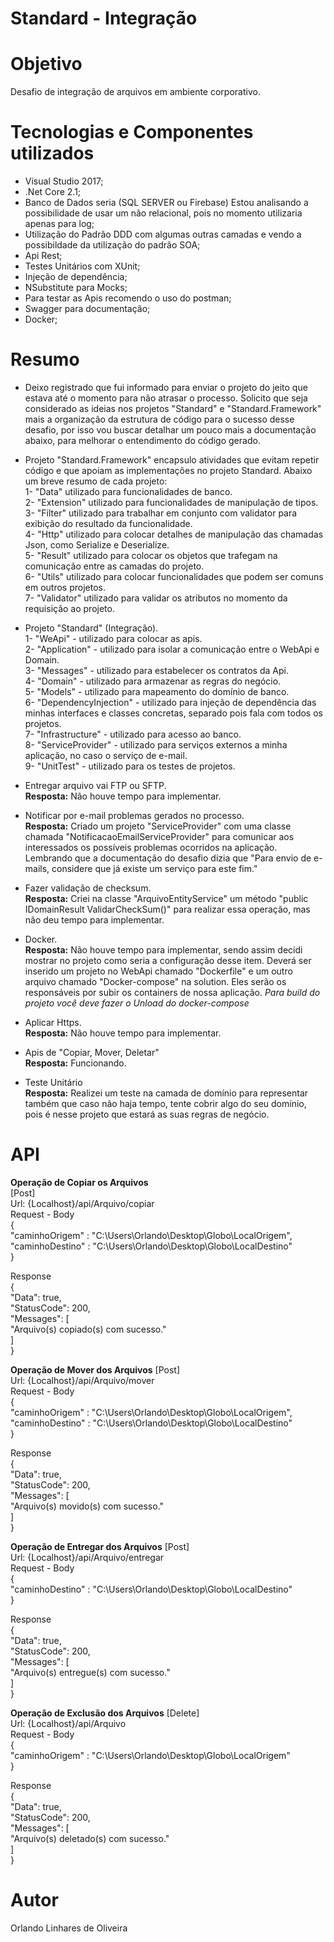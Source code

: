 # Standard - Integração

# Objetivo
Desafio de integração de arquivos em ambiente corporativo.

# Tecnologias e Componentes utilizados
- Visual Studio 2017;
- .Net Core 2.1;
- Banco de Dados seria (SQL SERVER ou Firebase) Estou analisando a possibilidade de usar um não relacional, pois no momento utilizaria apenas para log;
- Utilização do Padrão DDD com algumas outras camadas e vendo a possibildade da utilização do padrão SOA;
- Api Rest;
- Testes Unitários com XUnit;
- Injeção de dependência;
- NSubstitute para Mocks;
- Para testar as Apis recomendo o uso do postman;
- Swagger para documentação;
- Docker;

# Resumo
- Deixo registrado que fui informado para enviar o projeto do jeito que estava até o momento para não atrasar o processo. Solicito que seja considerado as ideias nos projetos "Standard" e "Standard.Framework" mais a organização da estrutura de código para o sucesso desse desafio, por isso vou buscar detalhar um pouco mais a documentação abaixo, para melhorar o entendimento do código gerado.

- Projeto "Standard.Framework" encapsulo atividades que evitam repetir código e que apoiam as implementações no projeto Standard. 
Abaixo um breve resumo de cada projeto:  
1- "Data" utilizado para funcionalidades de banco.  
2- "Extension" utilizado para funcionalidades de manipulação de tipos.  
3- "Filter" utilizado para trabalhar em conjunto com validator para exibição do resultado da funcionalidade.  
4- "Http" utilizado para colocar detalhes de manipulação das chamadas Json, como Serialize e Deserialize.  
5- "Result" utilizado para colocar os objetos que trafegam na comunicação entre as camadas do projeto.  
6- "Utils" utilizado para colocar funcionalidades que podem ser comuns em outros projetos.  
7- "Validator" utilizado para validar os atributos no momento da requisição ao projeto.
  
- Projeto "Standard" (Integração).  
1- "WeApi" - utilizado para colocar as apis.  
2- "Application" - utilizado para isolar a comunicação entre o WebApi e Domain.  
3- "Messages" - utilizado para estabelecer os contratos da Api.  
4- "Domain" - utilizado para armazenar as regras do negócio.  
5- "Models" - utilizado para mapeamento do domínio de banco.  
6- "DependencyInjection" - utilizado para injeção de dependência das minhas interfaces e classes concretas, separado pois fala com todos os projetos.  
7- "Infrastructure" - utilizado para acesso ao banco.  
8- "ServiceProvider" - utilizado para serviços externos a minha aplicação, no caso o serviço de e-mail.  
9- "UnitTest" - utilizado para os testes de projetos.
  
- Entregar arquivo vai FTP ou SFTP.  
**Resposta:** Não houve tempo para implementar.

- Notificar por e-mail problemas gerados no processo.  
**Resposta:** Criado um projeto "ServiceProvider" com uma classe chamada "NotificacaoEmailServiceProvider" para comunicar aos interessados os possíveis problemas ocorridos na aplicação. Lembrando que a documentação do desafio dizia que "Para envio de e-mails, considere que já existe um serviço para este fim."

- Fazer validação de checksum.  
**Resposta:** Criei na classe "ArquivoEntityService" um método "public IDomainResult<bool> ValidarCheckSum()" para realizar essa operação, mas não deu tempo para implementar.
  
- Docker.  
**Resposta:** Não houve tempo para implementar, sendo assim decidi mostrar no projeto como seria a configuração desse item. Deverá ser inserido um projeto no WebApi chamado "Dockerfile" e um outro arquivo chamado "Docker-compose" na solution. Eles serão os responsáveis por subir os containers de nossa aplicação. *Para build do projeto você deve fazer o Unload do docker-compose*
  
- Aplicar Https.  
**Resposta:** Não houve tempo para implementar.
  
- Apis de "Copiar, Mover, Deletar"  
**Resposta:** Funcionando.
  
- Teste Unitário  
**Resposta:** Realizei um teste na camada de domínio para representar também que caso não haja tempo, tente cobrir algo do seu domínio, pois é nesse projeto que estará as suas regras de negócio.

# API
**Operação de Copiar os Arquivos**  
[Post]  
Url: {Localhost}/api/Arquivo/copiar  
Request - Body  
{  
	"caminhoOrigem" : "C:\\Users\\Orlando\\Desktop\\Globo\\LocalOrigem",  
	"caminhoDestino" : "C:\\Users\\Orlando\\Desktop\\Globo\\LocalDestino"  
}  

Response  
{  
	"Data": true,  
	"StatusCode": 200,  
	"Messages": [  
	"Arquivo(s) copiado(s) com sucesso."  
	]  
}

**Operação de Mover dos Arquivos**
[Post]  
Url: {Localhost}/api/Arquivo/mover  
Request - Body  
{  
	"caminhoOrigem" : "C:\\Users\\Orlando\\Desktop\\Globo\\LocalOrigem",  
	"caminhoDestino" : "C:\\Users\\Orlando\\Desktop\\Globo\\LocalDestino"  
}  

Response  
{  
	"Data": true,  
	"StatusCode": 200,  
	"Messages": [  
	"Arquivo(s) movido(s) com sucesso."  
	]  
}

**Operação de Entregar dos Arquivos**
[Post]  
Url: {Localhost}/api/Arquivo/entregar  
Request - Body  
{  
	"caminhoDestino" : "C:\\Users\\Orlando\\Desktop\\Globo\\LocalDestino"  
}  

Response  
{  
	"Data": true,  
	"StatusCode": 200,  
	"Messages": [  
	"Arquivo(s) entregue(s) com sucesso."  
	]  
}

**Operação de Exclusão dos Arquivos**
[Delete]  
Url: {Localhost}/api/Arquivo  
Request - Body  
{  
	"caminhoOrigem" : "C:\\Users\\Orlando\\Desktop\\Globo\\LocalOrigem"  
}  

Response  
{  
	"Data": true,  
	"StatusCode": 200,  
	"Messages": [  
	"Arquivo(s) deletado(s) com sucesso."  
	]  
}

# Autor
Orlando Linhares de Oliveira

